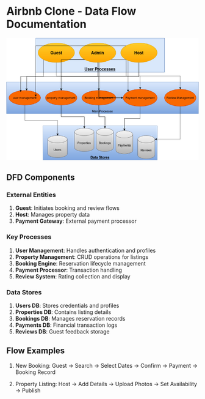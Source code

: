 # Airbnb Clone - Data Flow Documentation
![DFD Diagram](./DFD.jpg)

## DFD Components

### External Entities
1. **Guest**: Initiates booking and review flows
2. **Host**: Manages property data
3. **Payment Gateway**: External payment processor

### Key Processes
1. **User Management**: Handles authentication and profiles
2. **Property Management**: CRUD operations for listings
3. **Booking Engine**: Reservation lifecycle management
4. **Payment Processor**: Transaction handling
5. **Review System**: Rating collection and display

### Data Stores
1. **Users DB**: Stores credentials and profiles
2. **Properties DB**: Contains listing details
3. **Bookings DB**: Manages reservation records
4. **Payments DB**: Financial transaction logs
5. **Reviews DB**: Guest feedback storage

## Flow Examples
1. New Booking:
   Guest → Search → Select Dates → Confirm → Payment → Booking Record

2. Property Listing:
   Host → Add Details → Upload Photos → Set Availability → Publish
